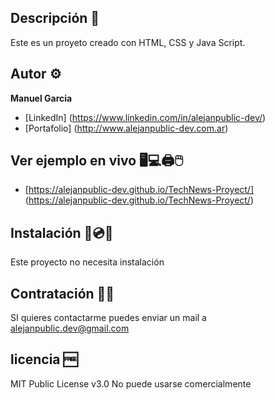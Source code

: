 ## Descripción 📃

Este es un proyeto creado con HTML, CSS y Java Script.

## Autor ⚙️
**Manuel Garcia**

* [LinkedIn] (https://www.linkedin.com/in/alejanpublic-dev/)
* [Portafolio] (http://www.alejanpublic-dev.com.ar)

## Ver ejemplo en vivo 🖥️💻🖨️🖱️
- [https://alejanpublic-dev.github.io/TechNews-Proyect/] (https://alejanpublic-dev.github.io/TechNews-Proyect/)

## Instalación 💾💿📀
Este proyecto no necesita instalación

## Contratación 📱📲
SI quieres contactarme puedes enviar un mail a alejanpublic.dev@gmail.com

## licencia 🆓
MIT Public License v3.0
No puede usarse comercialmente 
